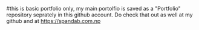 #this is basic portfolio only, my main portolfio is saved as a "Portfolio" repository seprately in this github account. Do check that out as well at my github and at https://spandab.com.np
